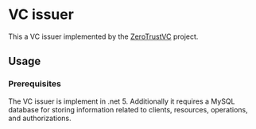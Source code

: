 # VC issuer
This a VC issuer implemented by the [ZeroTrustVC](https://mm.aueb.gr/projects/zerotrustvc) project.

## Usage

### Prerequisites
The VC issuer is implement in .net 5. Additionally it requires a MySQL database
for storing information related to clients, resources, operations, and authorizations.
